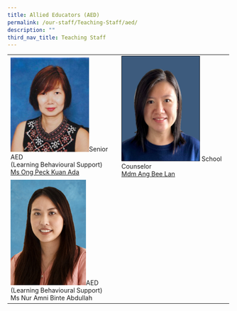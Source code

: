 ```yaml
---
title: Allied Educators (AED)
permalink: /our-staff/Teaching-Staff/aed/
description: ""
third_nav_title: Teaching Staff
---
```

<table style="undefined;table-layout: fixed; width: 500px" class="tg">
<colgroup>
<col style="width: 250px">
<col style="width: 250px">
</colgroup>
<tbody>
  <tr>
    <td class="tg-wa1i"><img style="width:75%" src="/images/aed1.jpeg">Senior AED<br>(Learning Behavioural Support)<br><a href="mailto:ong_peck_kuan@schools.gov.sg">Ms Ong Peck Kuan Ada</a></td>
    <td class="tg-wa1i"><img style="width:75%" src="/images/Mdm%20Ang%20Bee%20Lan%201.jpeg">
			School Counselor<br>
			<a target="" href="mailto:ang_bee_lan@schools.gov.sg">Mdm Ang Bee Lan</a></td>
  </tr>
  <tr>
    <td colspan="2" class="tg-wa1i"><img style="width:35%" src="/images/aed3.jpeg">AED<br>(Learning Behavioural Support)<br><a target="" class="<a href=">Ms Nur Amni Binte Abdullah</a></td>
  </tr>
</tbody>
</table>